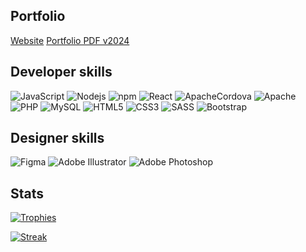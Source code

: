 ## Portfolio

[Website](https://marcodcellamare.github.io)
[Portfolio PDF v2024](https://drive.google.com/file/d/1OWAXKrTSuLgLejPJ3p-jRFR_bp7ZbROT/view)

## Developer skills

![JavaScript](https://img.shields.io/badge/-JavaScript-black?style=for-the-badge&logo=javascript)
![Nodejs](https://img.shields.io/badge/-Nodejs-black?style=for-the-badge&logo=Node.js)
![npm](https://img.shields.io/badge/-npm-black?style=for-the-badge&logo=npm)
![React](https://img.shields.io/badge/-React-black?style=for-the-badge&logo=react)
![ApacheCordova](https://img.shields.io/badge/Cordova-black?style=for-the-badge&logo=apache-cordova)
![Apache](https://img.shields.io/badge/-Apache-black?style=for-the-badge&logo=Apache)
![PHP](https://img.shields.io/badge/-Php-black?style=for-the-badge&logo=Php)
![MySQL](https://img.shields.io/badge/-MySQL-black?style=for-the-badge&logo=mysql)
![HTML5](https://img.shields.io/badge/-HTML5-black?style=for-the-badge&logo=html5)
![CSS3](https://img.shields.io/badge/-CSS3-black?style=for-the-badge&logo=css3)
![SASS](https://img.shields.io/badge/SASS-black.svg?style=for-the-badge&logo=SASS)
![Bootstrap](https://img.shields.io/badge/bootstrap-black.svg?style=for-the-badge&logo=bootstrap)

## Designer skills

![Figma](https://img.shields.io/badge/figma-black.svg?style=for-the-badge&logo=figma)
![Adobe Illustrator](https://img.shields.io/badge/adobe%20illustrator-black.svg?style=for-the-badge&logo=adobe%20illustrator)
![Adobe Photoshop](https://img.shields.io/badge/adobe%20photoshop-black.svg?style=for-the-badge&logo=adobe%20photoshop)

## Stats

[![Trophies](https://github-profile-trophy.vercel.app/?username=marcodcellamare&row=1&theme=onedark)](https://github.com/ryo-ma/github-profile-trophy)

[![Streak](https://github-readme-streak-stats.herokuapp.com/?user=marcodcellamare&theme=dark)](https://github.com/DenverCoder1/github-readme-streak-stats)
